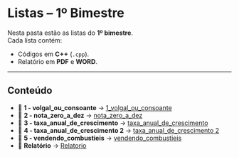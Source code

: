 # Listas – 1º Bimestre

Nesta pasta estão as listas do **1º bimestre**.  
Cada lista contém:  
- Códigos em **C++** (`.cpp`).  
- Relatório em **PDF** e **WORD**.  

---

## Conteúdo

- 📄 **1 - volgal_ou_consoante** → [1_volgal_ou_consoante](lista1/1_volgal_ou_consoante/1_volgal_ou_consoante.cpp)  
- 📄 **2 - nota_zero_a_dez** → [nota_zero_a_dez](./lista1/2_nota_zero_a_dez/nota_zero_a_dez.cpp)  
- 📄 **3 - taxa_anual_de_crescimento** → [taxa_anual_de_crescimento](./lista1/3_taxa_anual_de_crescimento/taxa_anual_de_crescimento.cpp)  
- 📄 **4 - taxa_anual_de_crescimento 2** → [taxa_anual_de_crescimento 2](./lista1/4_taxa_anual_de_crescimento2/taxa_anual_de_crescimento2.cpp)  
- 📄 **5 - vendendo_combustieis** → [vendendo_combustieis](./lista1/5_vendendo_combustieis/vendendo_combustieis.cpp)  
- 📄 **Relatório** → [Relatorio](./lista1/Relatorio)  